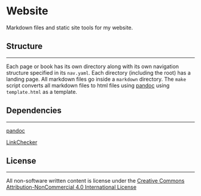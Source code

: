 # Website

Markdown files and static site tools for my website.

## Structure

---

Each page or book has its own directory
along with its own navigation structure specified in its `nav.yaml`.
Each directory (including the root) has a landing page.
All markdown files go inside a `markdown` directory.
The `make` script converts all markdown files to html files using
[pandoc](https://pandoc.org/) using `template.html` as a template.

## Dependencies

---

[pandoc](https://github.com/jgm/pandoc/releases)

[LinkChecker](https://linkchecker.github.io/linkchecker/install.html)

## License

---

All non-software written content is license under the
[Creative Commons Attribution-NonCommercial 4.0 International License](https://creativecommons.org/licenses/by-nc/4.0/)
